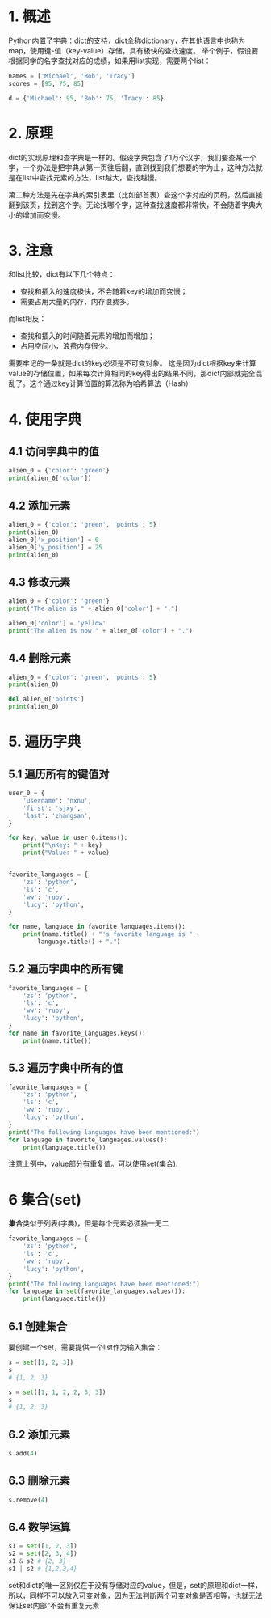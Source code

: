 # 1. 概述
Python内置了字典：dict的支持，dict全称dictionary，在其他语言中也称为map，使用键-值（key-value）存储，具有极快的查找速度。
举个例子，假设要根据同学的名字查找对应的成绩，如果用list实现，需要两个list：
```python
names = ['Michael', 'Bob', 'Tracy']
scores = [95, 75, 85]
```
```python 
d = {'Michael': 95, 'Bob': 75, 'Tracy': 85}
```
# 2. 原理
dict的实现原理和查字典是一样的。假设字典包含了1万个汉字，我们要查某一个字，一个办法是把字典从第一页往后翻，直到找到我们想要的字为止，这种方法就是在list中查找元素的方法，list越大，查找越慢。

第二种方法是先在字典的索引表里（比如部首表）查这个字对应的页码，然后直接翻到该页，找到这个字。无论找哪个字，这种查找速度都非常快，不会随着字典大小的增加而变慢。

# 3. 注意
和list比较，dict有以下几个特点：

- 查找和插入的速度极快，不会随着key的增加而变慢；
- 需要占用大量的内存，内存浪费多。

而list相反：

- 查找和插入的时间随着元素的增加而增加；
- 占用空间小，浪费内存很少。

需要牢记的一条就是dict的key必须是不可变对象。
这是因为dict根据key来计算value的存储位置，如果每次计算相同的key得出的结果不同，那dict内部就完全混乱了。这个通过key计算位置的算法称为哈希算法（Hash）

# 4. 使用字典

## 4.1 访问字典中的值
```python
alien_0 = {'color': 'green'}
print(alien_0['color'])
```

## 4.2 添加元素
```python
alien_0 = {'color': 'green', 'points': 5}
print(alien_0)
alien_0['x_position'] = 0
alien_0['y_position'] = 25
print(alien_0)
```
## 4.3 修改元素
```python
alien_0 = {'color': 'green'}
print("The alien is " + alien_0['color'] + ".")

alien_0['color'] = 'yellow'
print("The alien is now " + alien_0['color'] + ".")
```
## 4.4 删除元素
```python
alien_0 = {'color': 'green', 'points': 5}
print(alien_0)

del alien_0['points']
print(alien_0)
```
# 5. 遍历字典
## 5.1 遍历所有的键值对
```python
user_0 = {
    'username': 'nxnu',
    'first': 'sjxy',
    'last': 'zhangsan',
}

for key, value in user_0.items():
    print("\nKey: " + key)
    print("Value: " + value)
```

```python

favorite_languages = {
    'zs': 'python',
    'ls': 'c',
    'ww': 'ruby',
    'lucy': 'python',
}

for name, language in favorite_languages.items():
    print(name.title() + "'s favorite language is " +
        language.title() + ".")
```
## 5.2 遍历字典中的所有键
```python
favorite_languages = {
    'zs': 'python',
    'ls': 'c',
    'ww': 'ruby',
    'lucy': 'python',
}
for name in favorite_languages.keys():
    print(name.title())
```
## 5.3 遍历字典中所有的值
```python
favorite_languages = {
    'zs': 'python',
    'ls': 'c',
    'ww': 'ruby',
    'lucy': 'python',
}
print("The following languages have been mentioned:")
for language in favorite_languages.values():
    print(language.title())
```
注意上例中，value部分有重复值。可以使用set(集合).

# 6 集合(set)
**集合**类似于列表(字典)，但是每个元素必须独一无二
```python
favorite_languages = {
    'zs': 'python',
    'ls': 'c',
    'ww': 'ruby',
    'lucy': 'python',
}
print("The following languages have been mentioned:")
for language in set(favorite_languages.values()):
    print(language.title())
```

## 6.1 创建集合
要创建一个set，需要提供一个list作为输入集合：
```python
s = set([1, 2, 3])
s
# {1, 2, 3}
```
```python
s = set([1, 1, 2, 2, 3, 3])
s
# {1, 2, 3}
```
## 6.2 添加元素
```python
s.add(4)
```
## 6.3 删除元素
```python
s.remove(4)
```

## 6.4 数学运算
```python
s1 = set([1, 2, 3])
s2 = set([2, 3, 4])
s1 & s2 # {2, 3}
s1 | s2 # {1,2,3,4}
```
set和dict的唯一区别仅在于没有存储对应的value，但是，set的原理和dict一样，所以，同样不可以放入可变对象，因为无法判断两个可变对象是否相等，也就无法保证set内部“不会有重复元素